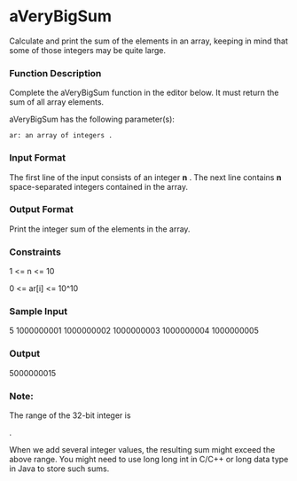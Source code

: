 # aVeryBigSum

Calculate and print the sum of the elements in an array, keeping in mind that some of those integers may be quite large.

### Function Description

Complete the aVeryBigSum function in the editor below. It must return the sum of all array elements.

aVeryBigSum has the following parameter(s):

    ar: an array of integers .

### Input Format

The first line of the input consists of an integer **n**
.
The next line contains **n** space-separated integers contained in the array.

### Output Format

Print the integer sum of the elements in the array.

### Constraints

1 <= n <= 10

0 <= ar[i] <= 10^10

### Sample Input

5
1000000001 1000000002 1000000003 1000000004 1000000005

### Output

5000000015

### Note:

The range of the 32-bit integer is

.

When we add several integer values, the resulting sum might exceed the above range. You might need to use long long int in C/C++ or long data type in Java to store such sums. 
